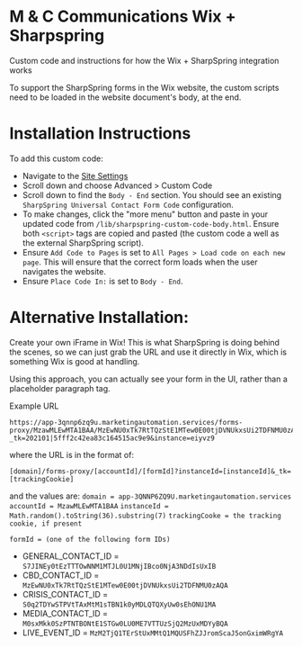 # M & C Communications Wix + Sharpspring

Custom code and instructions for how the Wix + SharpSpring integration works

To support the SharpSpring forms in the Wix website, the custom scripts need to be loaded in the website document's
body, at the end.

# Installation Instructions

To add this custom code:

* Navigate to the [Site Settings](https://manage.wix.com/dashboard/aa482a64-f245-4add-9f72-20be722a1e05/settings/)
* Scroll down and choose Advanced > Custom Code
* Scroll down to find the `Body - End` section. You should see an existing `SharpSpring Universal Contact Form Code`
  configuration.
* To make changes, click the "more menu" button and paste in your updated code
  from `/lib/sharpspring-custom-code-body.html`. Ensure both `<script>` tags are copied and pasted (the custom code a
  well as the external SharpSpring script).
* Ensure `Add Code to Pages` is set to `All Pages > Load code on each new page`. This will ensure that the correct form
  loads when the user navigates the website.
* Ensure `Place Code In:` is set to `Body - End`.

# Alternative Installation:

Create your own iFrame in Wix! This is what SharpSpring is doing behind the scenes, so we can just grab the URL and use
it directly in Wix, which is something Wix is good at handling.

Using this approach, you can actually see your form in the UI, rather than a placeholder paragraph tag.

Example URL

```
https://app-3qnnp6zq9u.marketingautomation.services/forms-proxy/MzawMLEwMTA1BAA/MzEwNU0xTk7RtTQzStE1MTew0E00tjDVNUkxsUi2TDFNMU0zAQA?_tk=202101|5fff2c42ea83c164515ac9e9&instance=eiyvz9
```

where the URL is in the format of:

`[domain]/forms-proxy/[accountId]/[formId]?instanceId=[instanceId]&_tk=[trackingCookie]`

and the values are:
`domain = app-3QNNP6ZQ9U.marketingautomation.services`
`accountId = MzawMLEwMTA1BAA`
`instanceId = Math.random().toString(36).substring(7)`
`trackingCooke = the tracking cookie, if present`

`formId = (one of the following form IDs)`

* GENERAL_CONTACT_ID = `S7JINEy0tEzTTTOwNNM1MTJL0U1MNjIBco0NjA3NDdIsUxIB`
* CBD_CONTACT_ID = `MzEwNU0xTk7RtTQzStE1MTew0E00tjDVNUkxsUi2TDFNMU0zAQA`
* CRISIS_CONTACT_ID = `S0q2TDYwSTPVtTAxMtM1sTBN1k0yMDLQTQXyUw0sEhONU1MA`
* MEDIA_CONTACT_ID = `M0sxMkk0SzPTNTBONtE1STGw0LU0ME7VTTUzSjQ2MzUxMDYyBQA`
* LIVE_EVENT_ID = `MzM2TjQ1TErStUxMMtQ1MQUSFhZJJromScaJ5onGximWRgYA`
